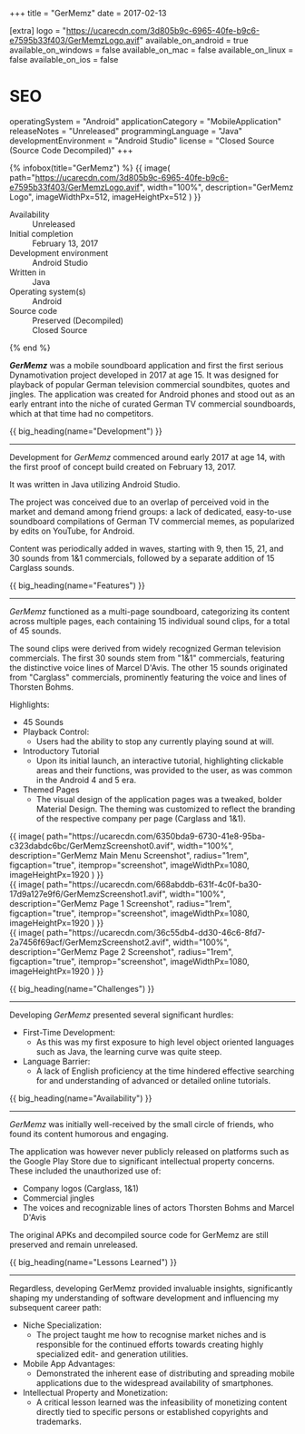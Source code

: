 +++
title = "GerMemz"
date = 2017-02-13

[extra]
logo = "https://ucarecdn.com/3d805b9c-6965-40fe-b9c6-e7595b33f403/GerMemzLogo.avif"
available_on_android = true
available_on_windows = false
available_on_mac = false
available_on_linux = false
available_on_ios = false

# SEO
operatingSystem = "Android"
applicationCategory = "MobileApplication"
releaseNotes = "Unreleased"
programmingLanguage = "Java"
developmentEnvironment = "Android Studio"
license = "Closed Source (Source Code Decompiled)"
+++

{% infobox(title="GerMemz") %}
{{ image(
    path="https://ucarecdn.com/3d805b9c-6965-40fe-b9c6-e7595b33f403/GerMemzLogo.avif",
    width="100%",
    description="GerMemz Logo",
    imageWidthPx=512,
    imageHeightPx=512
) }}
<dl>
    <dt>Availability</dt>
    <dd>Unreleased</dd>
    <dt>Initial completion</dt>
    <dd>February 13, 2017</dd>
    <dt>Development environment</dt>
    <dd>Android Studio</dd>
    <dt>Written in</dt>
    <dd>Java</dd>
    <dt>Operating system(s)</dt>
    <dd>Android</dd>
    <dt>Source code</dt>
    <dd>Preserved (Decompiled)<br>Closed Source</dd>
</dl>
{% end %}

***GerMemz*** was a mobile soundboard application and first the first serious Dynamotivation project developed in 2017 at age 15. It was designed for playback of popular German television commercial soundbites, quotes and jingles. The application was created for Android phones and stood out as an early entrant into the niche of curated German TV commercial soundboards, which at that time had no competitors.


{{ big_heading(name="Development") }}

---

Development for *GerMemz* commenced around early 2017 at age 14, with the first proof of concept build created on February 13, 2017.

It was written in Java utilizing Android Studio.

The project was conceived due to an overlap of perceived void in the market and demand among friend groups: a lack of dedicated, easy-to-use soundboard compilations of German TV commercial memes, as popularized by edits on YouTube, for Android.

Content was periodically added in waves, starting with 9, then 15, 21, and 30 sounds from 1&1 commercials, followed by a separate addition of 15 Carglass sounds.


{{ big_heading(name="Features") }}

---

*GerMemz* functioned as a multi-page soundboard, categorizing its content across multiple pages, each containing 15 individual sound clips, for a total of 45 sounds.

The sound clips were derived from widely recognized German television commercials. The first 30 sounds stem from "1&1" commercials, featuring the distinctive voice lines of Marcel D'Avis. The other 15 sounds originated from "Carglass" commercials, prominently featuring the voice and lines of Thorsten Bohms.

Highlights:
*   45 Sounds
*   Playback Control:
    *   Users had the ability to stop any currently playing sound at will.
*   Introductory Tutorial
    *   Upon its initial launch, an interactive tutorial, highlighting clickable areas and their functions, was provided to the user, as was common in the Android 4 and 5 era.
*   Themed Pages
    *   The visual design of the application pages was a tweaked, bolder Material Design. The theming was customized to reflect the branding of the respective company per page (Carglass and 1&1).

<div class="blogImageList">
    <style>
        @media (max-width: 40rem) {
            .blogImageList {
                flex-direction: column;
            }
        }
    </style>
    <div>
    {{ image(
        path="https://ucarecdn.com/6350bda9-6730-41e8-95ba-c323dabdc6bc/GerMemzScreenshot0.avif",
        width="100%",
        description="GerMemz Main Menu Screenshot", radius="1rem",
        figcaption="true",
        itemprop="screenshot",
        imageWidthPx=1080,
        imageHeightPx=1920
    ) }}
    </div>
    <div>
    {{ image(
        path="https://ucarecdn.com/668abddb-631f-4c0f-ba30-17d9a127e9f6/GerMemzScreenshot1.avif",
        width="100%",
        description="GerMemz Page 1 Screenshot",
        radius="1rem",
        figcaption="true",
        itemprop="screenshot",
        imageWidthPx=1080,
        imageHeightPx=1920
    ) }}
    </div>
    <div>
    {{ image(
        path="https://ucarecdn.com/36c55db4-dd30-46c6-8fd7-2a7456f69acf/GerMemzScreenshot2.avif",
        width="100%",
        description="GerMemz Page 2 Screenshot",
        radius="1rem",
        figcaption="true",
        itemprop="screenshot",
        imageWidthPx=1080,
        imageHeightPx=1920
    ) }}
    </div>
</div>


{{ big_heading(name="Challenges") }}

---

Developing *GerMemz* presented several significant hurdles:

* First-Time Development:
    *   As this was my first exposure to high level object oriented languages such as Java, the learning curve was quite steep.
* Language Barrier:
    *   A lack of English proficiency at the time hindered effective searching for and understanding of advanced or detailed online tutorials.


{{ big_heading(name="Availability") }}

---

*GerMemz* was initially well-received by the small circle of friends, who found its content humorous and engaging.

The application was however never publicly released on platforms such as the Google Play Store due to significant intellectual property concerns. These included the unauthorized use of:
*   Company logos (Carglass, 1&1)
*   Commercial jingles
*   The voices and recognizable lines of actors Thorsten Bohms and Marcel D'Avis

The original APKs and decompiled source code for GerMemz are still preserved and remain unreleased.


{{ big_heading(name="Lessons Learned") }}

---

Regardless, developing GerMemz provided invaluable insights, significantly shaping my understanding of software development and influencing my subsequent career path:

*   Niche Specialization:
    *   The project taught me how to recognise market niches and is responsible for the continued efforts towards creating highly specialized edit- and generation utilities.
*   Mobile App Advantages:
    *   Demonstrated the inherent ease of distributing and spreading mobile applications due to the widespread availability of smartphones.
*   Intellectual Property and Monetization:
    *   A critical lesson learned was the infeasibility of monetizing content directly tied to specific persons or established copyrights and trademarks.
